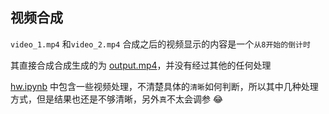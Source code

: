 ## 视频合成

`video_1.mp4` 和`video_2.mp4` 合成之后的视频显示的内容是一个`从8开始的倒计时`

其直接合成合成生成的为 [output.mp4](output.mp4)，并没有经过其他的任何处理

[hw.ipynb](hw.ipynb) 中包含一些视频处理，不清楚具体的`清晰`如何判断，所以其中几种处理方式，但是结果也还是不够清晰，另外`真`不太会调参 :joy: